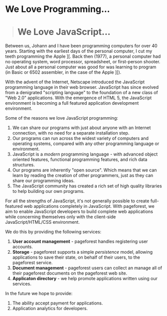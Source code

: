 <h1>We Love Programming...</h1>
<blockquote><h1>We Love JavaScript...</h1></blockquote>

Between us, Johann and I have been programming computers for over 40 years.  Starting
with the earliest days of the personal computer, I cut my teeth programming the Apple ][.
Back then (1977), a personal computer had no operating system, word processor, spreadsheet,
or first-person shooter.  Just about all a personal computer was good for was learning to
program (in Basic or 6502 assembler, in the case of the Apple ][).

With the advent of the Internet, Netscape introduced the JavaScript programming language
in their web browser.  JavaScript has since evolved from a denigrated "scripting language"
to the foundation of a new class of "Web 2.0" applications.  With the emergence of HTML 5,
the JavaScript environment is becoming a full featured application development environment.

Some of the reasons we love JavaScript programming:

  1. We can share our programs with just about anyone with an Internet connection, with no need for a separate installation step.
  1. Our programs can run across the widest variety of computers and operating systems, compared with any other programming language or environment.
  1. JavaScript is a _modern_ programming language - with advanced object oriented features, functional programming features, and rich data structures.
  1. Our programs are inherently "open source".  Which means that we can learn by reading the creation of other programmers, just as they can share our programming ideas.
  1. The JavaScript community has created a rich set of high quality libraries to help building our own programs.

For all the strengths of JavaScript, it's not generally possible to create full-featured
web applications completely in JavaScript.  With pageforest, we aim to enable JavaScript developers to build complete web applications while concerning themselves only with the
client-side JavaScript/HTML/CSS environment.

We do this by providing the following services:

  1. **User account management** - pageforest handles registering user accounts.
  1. **Storage** - pageforest supports a simple _persistence_ model, allowing applications to save their state, on behalf of their users, to the pageforest service.
  1. **Document management** - pageforest users can collect an manage all of their pageforest documents on the pageforest web site.
  1. **Applicaton directory** - we help promote applications written using our services.

In the future we hope to provide:

  1. The ability accept payment for applications.
  1. Application analytics for developers.